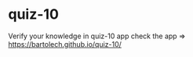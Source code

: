 # quiz-10
Verify your knowledge in quiz-10 app
check the app => https://bartolech.github.io/quiz-10/
